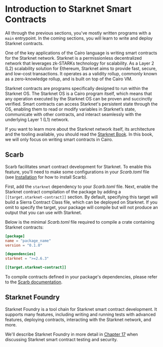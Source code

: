 # Introduction to Starknet Smart Contracts

All through the previous sections, you've mostly written programs with a `main` entrypoint. In the coming sections, you will learn to write and deploy Starknet contracts.

One of the key applications of the Cairo language is writing smart contracts for the Starknet network. Starknet is a permissionless decentralized network that leverages zk-STARKs technology for scalability. As a Layer 2 (L2) scalability solution for Ethereum, Starknet aims to provide fast, secure, and low-cost transactions. It operates as a validity rollup, commonly known as a zero-knowledge rollup, and is built on top of the Cairo VM.

Starknet contracts are programs specifically designed to run within the Starknet OS. The Starknet OS is a Cairo program itself, which means that any operation executed by the Starknet OS can be proven and succinctly verified. Smart contracts can access Starknet's persistent state through the OS, enabling them to read or modify variables in Starknet’s state, communicate with other contracts, and interact seamlessly with the underlying Layer 1 (L1) network.

If you want to learn more about the Starknet network itself, its architecture and the tooling available, you should read the [Starknet Book][starknet book]. In this book, we will only focus on writing smart contracts in Cairo.

[starknet book]: https://book.starknet.io/

## Scarb

Scarb facilitates smart contract development for Starknet. To enable this feature, you'll need to make some configurations in your _Scarb.toml_ file (see [Installation][scarb installation] for how to install Scarb).

First, add the `starknet` dependency to your _Scarb.toml_ file. Next, enable the Starknet contract compilation of the package by adding a `[[target.starknet-contract]]` section. By default, specifying this target will build a Sierra Contract Class file, which can be deployed on Starknet. If you omit to specify the target, your package will compile but will not produce an output that you can use with Starknet.

Below is the minimal _Scarb.toml_ file required to compile a crate containing Starknet contracts:

```toml
[package]
name = "package_name"
version = "0.1.0"

[dependencies]
starknet = ">=2.6.3"

[[target.starknet-contract]]
```

To compile contracts defined in your package's dependencies, please refer to the [Scarb documentation][compile dep contract].

[scarb installation]: ./ch01-01-installation.md
[compile dep contract]: https://docs.swmansion.com/scarb/docs/extensions/starknet/contract-target.html#compiling-external-contracts

## Starknet Foundry

Starknet Foundry is a tool chain for Starknet smart contract development. It supports many features, including writing and running tests with advanced features, deploying contracts, interacting with the Starknet network, and more.

We'll describe Starknet Foundry in more detail in [Chapter 17][testing with snfoundry] when discussing Starknet smart contract testing and security.

[testing with snfoundry]: ./ch17-02-testing-smart-contracts.md#testing-smart-contracts-with-starknet-foundry
